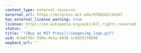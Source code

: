 ```yaml
---
content_type: external-resource
external_url: https://mitpress.mit.edu/9780262134347
has_external_license_warning: true
license: https://en.wikipedia.org/wiki/All_rights_reserved
status: ''
title: '![Buy at MIT Press](/images/mp_logo.gif)'
uid: 8cb6ffbc-599a-4e3a-b838-1c0d351f8698
wayback_url: ''
---
```

